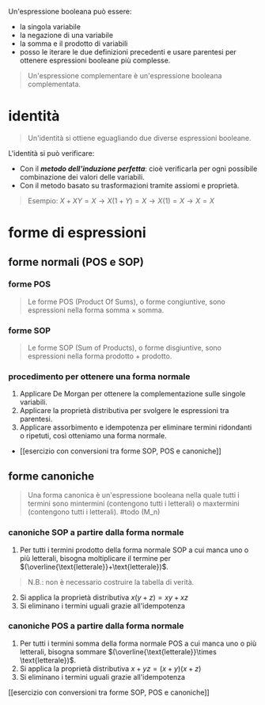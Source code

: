 Un'espressione booleana può essere:
- la singola variabile
- la negazione di una variabile
- la somma e il prodotto di variabili
- posso le iterare le due definizioni precedenti e usare parentesi per ottenere espressioni booleane più complesse.
> Un'espressione complementare è un'espressione booleana complementata.

# identità
> Un'identità si ottiene eguagliando due diverse espressioni booleane.

L'identità si può verificare:
- Con il ***metodo dell'induzione perfetta***: cioè verificarla per ogni possibile combinazione dei valori delle variabili.
- Con il metodo basato su trasformazioni tramite assiomi e proprietà.
> Esempio: $X+XY=X \rightarrow X(1+Y)=X \rightarrow X(1)=X \rightarrow X=X$
# forme di espressioni
## forme normali (POS e SOP)

### forme POS
> Le forme POS (Product Of Sums), o forme congiuntive, sono espressioni nella forma somma $\times$ somma.
### forme SOP
> Le forme SOP (Sum of Products), o forme disgiuntive, sono espressioni nella forma prodotto $+$ prodotto.
### procedimento per ottenere una forma normale
1. Applicare De Morgan per ottenere la complementazione sulle singole variabili.
2. Applicare la proprietà distributiva per svolgere le espressioni tra parentesi.
3. Applicare assorbimento e idempotenza per eliminare termini ridondanti o ripetuti, così otteniamo una forma normale.
- [[esercizio con conversioni tra forme SOP, POS e canoniche]]
## forme canoniche
> Una forma canonica è un'espressione booleana nella quale tutti i termini sono mintermini (contengono tutti i letterali) o maxtermini (contengono tutti i letterali). #todo (M_n)
### canoniche SOP a partire dalla forma normale
1. Per tutti i termini prodotto della forma normale SOP a cui manca uno o più letterali, bisogna moltiplicare il termine per $(\overline{\text{letterale}}+\text{letterale})$.
>N.B.: non è necessario costruire la tabella di verità.
2. Si applica la proprietà distributiva $x(y+z)=xy+xz$
3. Si eliminano i termini uguali grazie all'idempotenza
### canoniche POS a partire dalla forma normale
1. Per tutti i termini somma della forma normale POS a cui manca uno o più letterali, bisogna sommare $(\overline{\text{letterale}}\times \text{letterale})$.
2. Si applica la proprietà distributiva $x+yz=(x+y)(x+z)$
3. Si eliminano i termini uguali grazie all'idempotenza

[[esercizio con conversioni tra forme SOP, POS e canoniche]]
